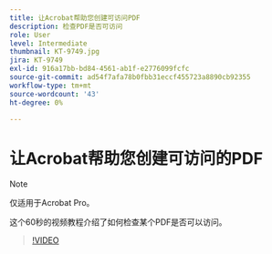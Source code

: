 ```yaml
---
title: 让Acrobat帮助您创建可访问PDF
description: 检查PDF是否可访问
role: User
level: Intermediate
thumbnail: KT-9749.jpg
jira: KT-9749
exl-id: 916a17bb-bd84-4561-ab1f-e2776099fcfc
source-git-commit: ad54f7afa78b0fbb31eccf455723a8890cb92355
workflow-type: tm+mt
source-wordcount: '43'
ht-degree: 0%

---
```


# 让Acrobat帮助您创建可访问的PDF

>[!NOTE]
>
>仅适用于Acrobat Pro。

这个60秒的视频教程介绍了如何检查某个PDF是否可以访问。

>[!VIDEO](https://video.tv.adobe.com/v/340076?quality=12&learn=on&hidetitle=true)
